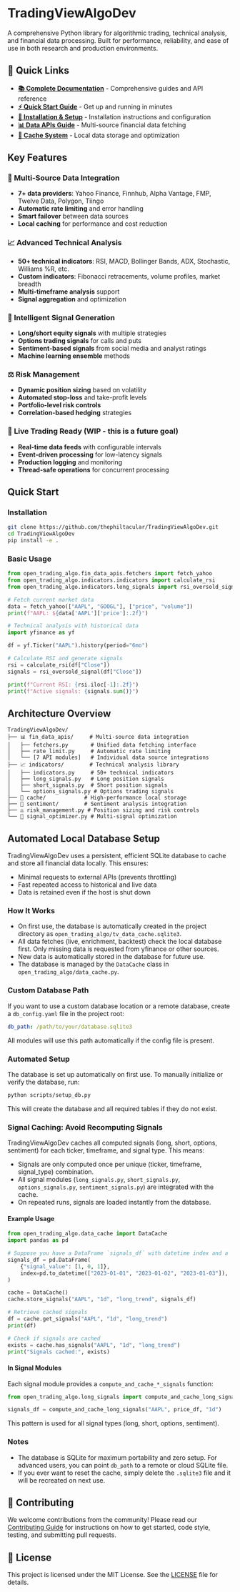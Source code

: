 # TradingViewAlgoDev

A comprehensive Python library for algorithmic trading, technical analysis, and financial data processing. Built for performance, reliability, and ease of use in both research and production environments.

## 🚀 Quick Links

- **[📚 Complete Documentation](docs/README.md)** - Comprehensive guides and API reference
- **[⚡ Quick Start Guide](docs/quickstart.md)** - Get up and running in minutes
- **[🔧 Installation & Setup](docs/installation.md)** - Installation instructions and configuration
- **[📊 Data APIs Guide](docs/data-apis.md)** - Multi-source financial data fetching
- **[💾 Cache System](docs/data-cache.md)** - Local data storage and optimization

## Key Features

### 🎯 Multi-Source Data Integration
- **7+ data providers**: Yahoo Finance, Finnhub, Alpha Vantage, FMP, Twelve Data, Polygon, Tiingo
- **Automatic rate limiting** and error handling
- **Smart failover** between data sources
- **Local caching** for performance and cost reduction

### 📈 Advanced Technical Analysis
- **50+ technical indicators**: RSI, MACD, Bollinger Bands, ADX, Stochastic, Williams %R, etc.
- **Custom indicators**: Fibonacci retracements, volume profiles, market breadth
- **Multi-timeframe analysis** support
- **Signal aggregation** and optimization

### 🎯 Intelligent Signal Generation
- **Long/short equity signals** with multiple strategies
- **Options trading signals** for calls and puts
- **Sentiment-based signals** from social media and analyst ratings
- **Machine learning ensemble** methods

### ⚖️ Risk Management
- **Dynamic position sizing** based on volatility
- **Automated stop-loss** and take-profit levels
- **Portfolio-level risk controls**
- **Correlation-based hedging** strategies

### 🔄 Live Trading Ready (WIP - this is a future goal)
- **Real-time data feeds** with configurable intervals
- **Event-driven processing** for low-latency signals
- **Production logging** and monitoring
- **Thread-safe operations** for concurrent processing

## Quick Start

### Installation

```bash
git clone https://github.com/thephiltacular/TradingViewAlgoDev.git
cd TradingViewAlgoDev
pip install -e .
```

### Basic Usage

```python
from open_trading_algo.fin_data_apis.fetchers import fetch_yahoo
from open_trading_algo.indicators.indicators import calculate_rsi
from open_trading_algo.indicators.long_signals import rsi_oversold_signal

# Fetch current market data
data = fetch_yahoo(["AAPL", "GOOGL"], ["price", "volume"])
print(f"AAPL: ${data['AAPL']['price']:.2f}")

# Technical analysis with historical data
import yfinance as yf

df = yf.Ticker("AAPL").history(period="6mo")

# Calculate RSI and generate signals
rsi = calculate_rsi(df["Close"])
signals = rsi_oversold_signal(df["Close"])

print(f"Current RSI: {rsi.iloc[-1]:.2f}")
print(f"Active signals: {signals.sum()}")
```

## Architecture Overview

```
TradingViewAlgoDev/
├── 📊 fin_data_apis/     # Multi-source data integration
│   ├── fetchers.py       # Unified data fetching interface
│   ├── rate_limit.py     # Automatic rate limiting
│   └── [7 API modules]   # Individual data source integrations
├── 📈 indicators/        # Technical analysis library
│   ├── indicators.py     # 50+ technical indicators
│   ├── long_signals.py   # Long position signals
│   ├── short_signals.py  # Short position signals
│   └── options_signals.py # Options trading signals
├── 💾 cache/            # High-performance local storage
├── 🎯 sentiment/        # Sentiment analysis integration
├── ⚖️ risk_management.py # Position sizing and risk controls
└── 🔄 signal_optimizer.py # Multi-signal optimization
```

## Automated Local Database Setup

TradingViewAlgoDev uses a persistent, efficient SQLite database to cache and store all financial data locally. This ensures:
- Minimal requests to external APIs (prevents throttling)
- Fast repeated access to historical and live data
- Data is retained even if the host is shut down

### How It Works

* On first use, the database is automatically created in the project directory as `open_trading_algo/tv_data_cache.sqlite3`.
* All data fetches (live, enrichment, backtest) check the local database first. Only missing data is requested from yfinance or other sources.
* New data is automatically stored in the database for future use.
* The database is managed by the `DataCache` class in `open_trading_algo/data_cache.py`.

### Custom Database Path

If you want to use a custom database location or a remote database, create a `db_config.yaml` file in the project root:

```yaml
db_path: /path/to/your/database.sqlite3
```

All modules will use this path automatically if the config file is present.

### Automated Setup

The database is set up automatically on first use. To manually initialize or verify the database, run:

```bash
python scripts/setup_db.py
```

This will create the database and all required tables if they do not exist.


### Signal Caching: Avoid Recomputing Signals

TradingViewAlgoDev caches all computed signals (long, short, options, sentiment) for each ticker, timeframe, and signal type. This means:
- Signals are only computed once per unique (ticker, timeframe, signal_type) combination.
- All signal modules (`long_signals.py`, `short_signals.py`, `options_signals.py`, `sentiment_signals.py`) are integrated with the cache.
- On repeated runs, signals are loaded instantly from the database.

#### Example Usage

```python
from open_trading_algo.data_cache import DataCache
import pandas as pd

# Suppose you have a DataFrame `signals_df` with datetime index and a 'signal_value' column
signals_df = pd.DataFrame(
    {"signal_value": [1, 0, 1]},
    index=pd.to_datetime(["2023-01-01", "2023-01-02", "2023-01-03"]),
)

cache = DataCache()
cache.store_signals("AAPL", "1d", "long_trend", signals_df)

# Retrieve cached signals
df = cache.get_signals("AAPL", "1d", "long_trend")
print(df)

# Check if signals are cached
exists = cache.has_signals("AAPL", "1d", "long_trend")
print("Signals cached:", exists)
```

#### In Signal Modules

Each signal module provides a `compute_and_cache_*_signals` function:

```python
from open_trading_algo.long_signals import compute_and_cache_long_signals

signals_df = compute_and_cache_long_signals("AAPL", price_df, "1d")
```

This pattern is used for all signal types (long, short, options, sentiment).

### Notes

- The database is SQLite for maximum portability and zero setup. For advanced users, you can point `db_path` to a remote or cloud SQLite file.
- If you ever want to reset the cache, simply delete the `.sqlite3` file and it will be recreated on next use.

## 🤝 Contributing

We welcome contributions from the community! Please read our [Contributing Guide](CONTRIBUTING.md) for instructions on how to get started, code style, testing, and submitting pull requests.

## 📝 License

This project is licensed under the MIT License. See the [LICENSE](LICENSE) file for details.
